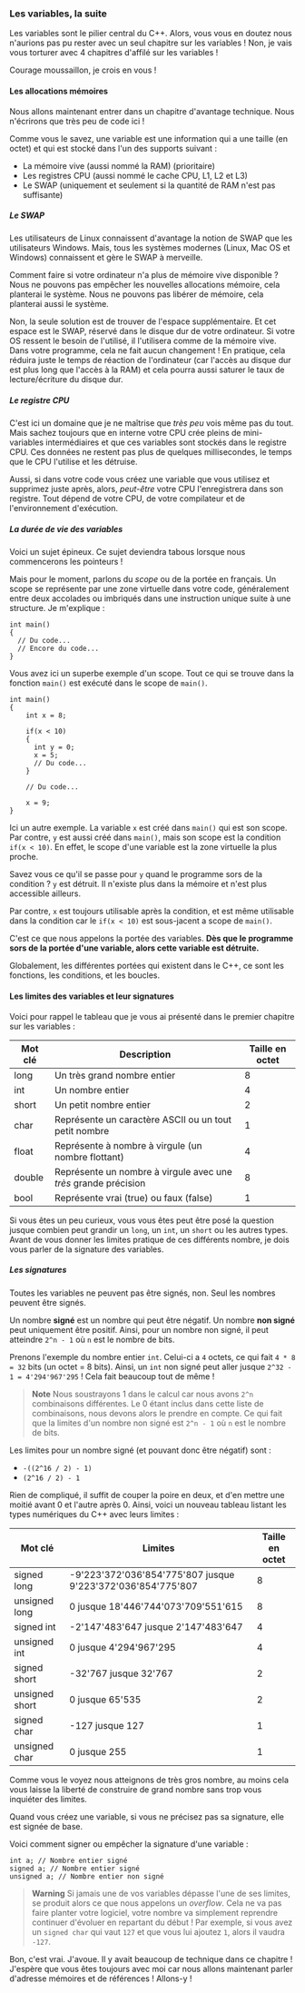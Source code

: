 ### Les variables, la suite

Les variables sont le pilier central du C++. Alors, vous vous en doutez nous n'aurions pas pu rester avec un seul chapitre sur les variables ! Non, je vais vous torturer avec 4 chapitres d'affilé sur les variables !

Courage moussaillon, je crois en vous !

#### Les allocations mémoires

Nous allons maintenant entrer dans un chapitre d'avantage technique. Nous n'écrirons que très peu de code ici !

Comme vous le savez, une variable est une information qui a une taille (en octet) et qui est stocké dans l'un des supports suivant :

- La mémoire vive (aussi nommé la RAM) (prioritaire)
- Les registres CPU (aussi nommé le cache CPU, L1, L2 et L3)
- Le SWAP (uniquement et seulement si la quantité de RAM n'est pas suffisante)

##### Le SWAP

Les utilisateurs de Linux connaissent d'avantage la notion de SWAP que les utilisateurs Windows. Mais, tous les systèmes modernes (Linux, Mac OS et Windows) connaissent et gère le SWAP à merveille.

Comment faire si votre ordinateur n'a plus de mémoire vive disponible ? Nous ne pouvons pas empêcher les nouvelles allocations mémoire, cela planterai le système. Nous ne pouvons pas libérer de mémoire, cela planterai aussi le système.

Non, la seule solution est de trouver de l'espace supplémentaire. Et cet espace est le SWAP, réservé dans le disque dur de votre ordinateur. Si votre OS ressent le besoin de l'utilisé, il l'utilisera comme de la mémoire vive. Dans votre programme, cela ne fait aucun changement ! En pratique, cela réduira juste le temps de réaction de l'ordinateur (car l'accès au disque dur est plus long que l'accès à la RAM) et cela pourra aussi saturer le taux de lecture/écriture du disque dur.

##### Le registre CPU

C'est ici un domaine que je ne maîtrise que *très peu* vois même pas du tout. Mais sachez toujours que en interne votre CPU crée pleins de mini-variables intermédiaires et que ces variables sont stockés dans le registre CPU. Ces données ne restent pas plus de quelques millisecondes, le temps que le CPU l'utilise et les détruise.

Aussi, si dans votre code vous créez une variable que vous utilisez et supprimez juste après, alors, *peut-être* votre CPU l'enregistrera dans son registre. Tout dépend de votre CPU, de votre compilateur et de l'environnement d'exécution.

##### La durée de vie des variables

Voici un sujet épineux. Ce sujet deviendra tabous lorsque nous commencerons les pointeurs !

Mais pour le moment, parlons du *scope* ou de la portée en français. Un scope se représente par une zone virtuelle dans votre code, généralement entre deux accolades ou imbriqués dans une instruction unique suite à une structure. Je m'explique :

    int main()
    {
      // Du code...
      // Encore du code...
    }
    
Vous avez ici un superbe exemple d'un scope. Tout ce qui se trouve dans la fonction ```main()``` est exécuté dans le scope de ```main()```.

    int main()
    {
        int x = 8;
        
        if(x < 10)
        {
          int y = 0;
          x = 5;
          // Du code...
        }
        
        // Du code...
        
        x = 9;
    }
    
Ici un autre exemple. La variable ```x``` est créé dans ```main()``` qui est son scope. Par contre, ```y``` est aussi créé dans ```main()```, mais son scope est la condition ```if(x < 10)```. En effet, le scope d'une variable est la zone virtuelle la plus proche.

Savez vous ce qu'il se passe pour ```y``` quand le programme sors de la condition ? ```y``` est détruit. Il n'existe plus dans la mémoire et n'est plus accessible ailleurs.

Par contre, ```x``` est toujours utilisable après la condition, et est même utilisable dans la condition car le ```if(x < 10)``` est sous-jacent a scope de ```main()```.

C'est ce que nous appelons la portée des variables. **Dès que le programme sors de la portée d'une variable, alors cette variable est détruite.**

Globalement, les différentes portées qui existent dans le C++, ce sont les fonctions, les conditions, et les boucles.

#### Les limites des variables et leur signatures

Voici pour rappel le tableau que je vous ai présenté dans le premier chapitre sur les variables :

| Mot clé | Description | Taille en octet |
| -- | -- | -- |
| long | Un très grand nombre entier | 8 |
| int | Un nombre entier | 4 |
| short | Un petit nombre entier | 2 |
| char | Représente un caractère ASCII ou un tout petit nombre | 1 |
| float | Représente à nombre à virgule (un nombre flottant) | 4 |
| double | Représente un nombre à virgule avec une *très* grande précision | 8 |
| bool | Représente vrai (true) ou faux (false) | 1 |

Si vous êtes un peu curieux, vous vous êtes peut être posé la question jusque combien peut grandir un ```long```, un ```int```, un ```short``` ou les autres types. Avant de vous donner les limites pratique de ces différents nombre, je dois vous parler de la signature des variables.

##### Les signatures

Toutes les variables ne peuvent pas être signés, non. Seul les nombres peuvent être signés.

Un nombre **signé** est un nombre qui peut être négatif. Un nombre **non signé** peut uniquement être positif. Ainsi, pour un nombre non signé, il peut atteindre ```2^n - 1``` où ```n``` est le nombre de bits.

Prenons l'exemple du nombre entier ```int```. Celui-ci a ```4``` octets, ce qui fait ```4 * 8 = 32``` bits (un octet = 8 bits). Ainsi, un ```int``` non signé peut aller jusque ```2^32 - 1 = 4'294'967'295``` ! Cela fait beaucoup tout de même !

> **Note** Nous soustrayons 1 dans le calcul car nous avons ```2^n``` combinaisons différentes. Le 0 étant inclus dans cette liste de combinaisons, nous devons alors le prendre en compte. Ce qui fait que la limites d'un nombre non signé est ```2^n - 1``` où ```n``` est le nombre de bits.

Les limites pour un nombre signé (et pouvant donc être négatif) sont : 

- ```-((2^16 / 2) - 1)```
- ```(2^16 / 2) - 1```

Rien de compliqué, il suffit de couper la poire en deux, et d'en mettre une moitié avant 0 et l'autre après 0. Ainsi, voici un nouveau tableau listant les types numériques du C++ avec leurs limites :


| Mot clé | Limites | Taille en octet |
| -- | -- | -- |
| signed long | -9'223'372'036'854'775'807 jusque 9'223'372'036'854'775'807 | 8 |
| unsigned long | 0 jusque 18'446'744'073'709'551'615 | 8 |
| signed int | -2'147'483'647 jusque 2'147'483'647 | 4 |
| unsigned int | 0 jusque 4'294'967'295 | 4 |
| signed short | -32'767 jusque 32'767 | 2 |
| unsigned short | 0 jusque 65'535 | 2 |
| signed char | -127 jusque 127 | 1 |
| unsigned char |  0 jusque 255 | 1 |

Comme vous le voyez nous atteignons de très gros nombre, au moins cela vous laisse la liberté de construire de grand nombre sans trop vous inquiéter des limites.

Quand vous créez une variable, si vous ne précisez pas sa signature, elle est signée de base.

Voici comment signer ou empêcher la signature d'une variable :

    int a; // Nombre entier signé
    signed a; // Nombre entier signé
    unsigned a; // Nombre entier non signé
    
> **Warning** Si jamais une de vos variables dépasse l'une de ses limites, se produit alors ce que nous appelons un *overflow*. Cela ne va pas faire planter votre logiciel, votre nombre va simplement reprendre continuer d'évoluer en repartant du début ! Par exemple, si vous avez un ```signed char``` qui vaut ```127``` et que vous lui ajoutez ```1```, alors il vaudra ```-127```.

Bon, c'est vrai. J'avoue. Il y avait beaucoup de technique dans ce chapitre ! J'espère que vous êtes toujours avec moi car nous allons maintenant parler d'adresse mémoires et de références ! Allons-y !
